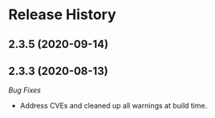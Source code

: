 # Release History

## 2.3.5 (2020-09-14)


## 2.3.3 (2020-08-13)
_Bug Fixes_ 
- Address CVEs and cleaned up all warnings at build time. 
